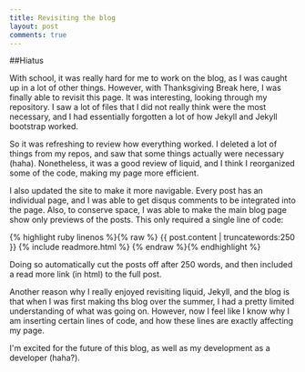 ```yaml
---
title: Revisiting the blog
layout: post
comments: true
---
```

##Hiatus

With school, it was really hard for me to work on the blog, as I was caught up in a lot of other things. However, with Thanksgiving Break here, I was finally able to revisit this page. It was interesting, looking through my repository. I saw a lot of files that I did not really think were the most necessary, and I had essentially forgotten a lot of how Jekyll and Jekyll bootstrap worked. 

So it was refreshing to review how everything worked. I deleted a lot of things from my repos, and saw that some things actually were necessary (haha). Nonetheless, it was a good review of liquid, and I think I reorganized some of the code, making my page more efficient. 

I also updated the site to make it more navigable. Every post has an individual page, and I was able to get disqus comments to be integrated into the page. Also, to conserve space, I was able to make the main blog page show only previews of the posts. This only required a single line of code: 

{% highlight ruby linenos %}{% raw %}
		{{ post.content | truncatewords:250 }}
		{% include readmore.html %}
{% endraw %}{% endhighlight %}

Doing so automatically cut the posts off after 250 words, and then included a read more link (in html) to the full post. 

Another reason why I really enjoyed revisiting liquid, Jekyll, and the blog is that when I was first making ths blog over the summer, I had a pretty limited understanding of what was going on. However, now I feel like I know why I am inserting certain lines of code, and how these lines are exactly affecting my page. 

I'm excited for the future of this blog, as well as my development as a developer (haha?). 
